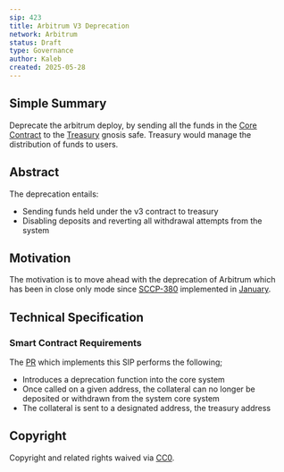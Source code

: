 ```yaml
---
sip: 423
title: Arbitrum V3 Deprecation
network: Arbitrum
status: Draft
type: Governance
author: Kaleb
created: 2025-05-28
---
```


## Simple Summary

Deprecate the arbitrum deploy, by sending all the funds in the [Core Contract](https://arbiscan.io/address/0xffffffaEff0B96Ea8e4f94b2253f31abdD875847) to the [Treasury](https://arbiscan.io/address/0xf0288B07A9B9a49dbf9a2f584DB371093E8C14E2#readProxyContract) gnosis safe. Treasury would manage the distribution of funds to users.

## Abstract

The deprecation entails:
- Sending funds held under the v3 contract to treasury
- Disabling deposits and reverting all withdrawal attempts from the system

## Motivation

The motivation is to move ahead with the deprecation of Arbitrum which has been in close only mode since [SCCP-380](https://sips.synthetix.io/sccp/sccp-380/) implemented in [January](https://arbiscan.io/tx/0x16ed1a22b36c41e26f3081426bdc0c19440814afc87b5424df9cee451a4fc13f).


## Technical Specification

### Smart Contract Requirements

The [PR](https://github.com/Synthetixio/synthetix-v3/pull/2377) which implements this SIP performs the following;
- Introduces a deprecation function into the core system
- Once called on a given address, the collateral can no longer be deposited or withdrawn from the system core system
- The collateral is sent to a designated address, the treasury address

## Copyright

Copyright and related rights waived via [CC0](https://creativecommons.org/publicdomain/zero/1.0/).
